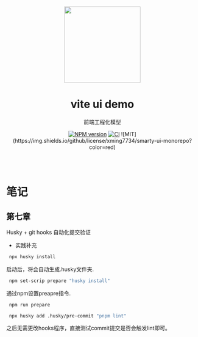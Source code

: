 <br>

<p align="center">
<img src="https://github.com/smarty-team/smarty-admin/blob/main/assets/logo.jpeg" style="width:200px;" />
</p>

<h1 align="center">vite ui demo</h1>

<p align="center">
前端工程化模型
</p>

<p align="center">
    <a href="https://www.npmjs.com/package/smarty-ui-vite2"><img src="https://img.shields.io/npm/v/smarty-ui-vite2?color=c95f8b&amp;label=" alt="NPM version"></a>
    <a href="https://github.com/xming7734/vite-ui-demo/actions/workflows/main.yml"><img src="https://github.com/xming7734/vite-ui-demo/actions/workflows/main.yml/badge.svg?branch=master" alt="CI" style="max-width: 100%;"></a>
    ![MIT](https://img.shields.io/github/license/xming7734/smarty-ui-monorepo?color=red)
</p>

<br>
<br>

# 笔记

## 第七章

Husky + git hooks 自动化提交验证

- 实践补充

```bash
 npx husky install
```
启动后，将会自动生成.husky文件夹.

```bash
 npm set-scrip prepare "husky install"
```
通过npm设置preapre指令.

```bash
 npm run prepare
```

```bash
 npx husky add .husky/pre-commit "pnpm lint"
```

之后无需更改hooks程序，直接测试commit提交是否会触发lint即可。